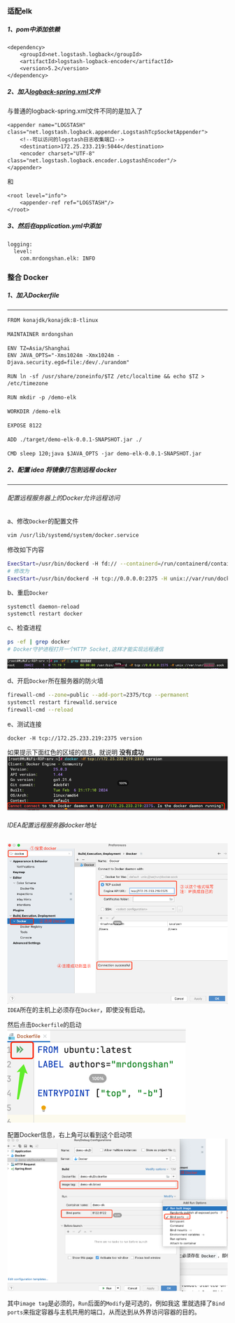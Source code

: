 ### 适配elk

##### 1、pom中添加依赖
```angular2html
<dependency>
    <groupId>net.logstash.logback</groupId>
    <artifactId>logstash-logback-encoder</artifactId>
    <version>5.2</version>
</dependency>
```

##### 2、加入[logback-spring.xml](src%2Fmain%2Fresources%2Flogback-spring.xml)文件
与普通的logback-spring.xml文件不同的是加入了
```angular2html
<appender name="LOGSTASH" class="net.logstash.logback.appender.LogstashTcpSocketAppender">
    <!--可以访问的logstash日志收集端口-->
    <destination>172.25.233.219:5044</destination>
    <encoder charset="UTF-8" class="net.logstash.logback.encoder.LogstashEncoder"/>
</appender>
```
和
```angular2html
<root level="info">
    <appender-ref ref="LOGSTASH"/>
</root>
```

##### 3、然后在application.yml中添加
```angular2html
logging:
  level:
    com.mrdongshan.elk: INFO
```

### 整合 Docker 

##### 1、加入Dockerfile

---

```angular2html
FROM konajdk/konajdk:8-tlinux

MAINTAINER mrdongshan

ENV TZ=Asia/Shanghai
ENV JAVA_OPTS="-Xms1024m -Xmx1024m -Djava.security.egd=file:/dev/./urandom"

RUN ln -sf /usr/share/zoneinfo/$TZ /etc/localtime && echo $TZ > /etc/timezone

RUN mkdir -p /demo-elk

WORKDIR /demo-elk

EXPOSE 8122

ADD ./target/demo-elk-0.0.1-SNAPSHOT.jar ./

CMD sleep 120;java $JAVA_OPTS -jar demo-elk-0.0.1-SNAPSHOT.jar
```

##### 2、配置 idea 将镜像打包到远程 docker 

----

###### 配置远程服务器上的Docker允许远程访问

a、修改`Docker`的配置文件
```bash
vim /usr/lib/systemd/system/docker.service
```
修改如下内容
```bash
ExecStart=/usr/bin/dockerd -H fd:// --containerd=/run/containerd/containerd.sock
# 修改为
ExecStart=/usr/bin/dockerd -H tcp://0.0.0.0:2375 -H unix://var/run/docker.sock
```

b、重启`Docker`
```
systemctl daemon-reload
systemctl restart docker
```

c、检查进程
```bash
ps -ef | grep docker
# Docker守护进程打开一个HTTP Socket,这样才能实现远程通信
```
![img.png](src/main/resources/img/img1.png)

d、开启`Docker`所在服务器的防火墙
```bash
firewall-cmd --zone=public --add-port=2375/tcp --permanent
systemctl restart firewalld.service
firewall-cmd --reload
```

e、测试连接
```
docker -H tcp://172.25.233.219:2375 version
```
如果提示下面红色的区域的信息，就说明 **没有成功**
![img.png](src/main/resources/img/img3.png)


###### IDEA配置远程服务器docker地址
![img.png](src/main/resources/img/img.png)
`IDEA`所在的主机上必须存在`Docker`，即使没有启动。

然后点击`Dockerfile`的启动
![img.png](src/main/resources/img/img5.png)

配置Docker信息，右上角可以看到这个启动项
![img.png](src/main/resources/img/img6.png)

其中`image tag`是必须的，`Run`后面的`Modify`是可选的，例如我这
里就选择了`Bind ports`来指定容器与主机共用的端口，从而达到从外界访问容器的目的。





